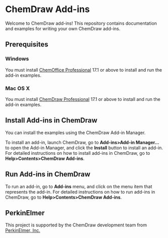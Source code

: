 # ChemDraw Add-ins
Welcome to ChemDraw add-ins! This repository contains documentation and examples for writing your own ChemDraw add-ins.

## Prerequisites

### Windows

You must install [ChemOffice Professional](http://www.perkinelmer.com/product/chemoffice-professional-chemofficepro) 17.1 or above to install and run the add-in examples.

### Mac OS X

You must install [ChemDraw Professional](http://www.perkinelmer.com/product/chemdraw-professional-chemdrawpro) 17.1 or above to install and run the add-in examples.

## Install Add-ins in ChemDraw

You can install the examples using the ChemDraw Add-in Manager.

To install an add-in, launch ChemDraw, go to **Add-ins>Add-in Manager...** to open the Add-in Manager, and click the **Install** button to install an add-in. For detailed instructions on how to install add-ins in ChemDraw, go to **Help>Contents>ChemDraw Add-ins**.

## Run Add-ins in ChemDraw

To run an add-in, go to **Add-ins** menu, and click on the menu item that represents the add-in. For detailed instructions on how to run add-ins in ChemDraw, go to **Help>Contents>ChemDraw Add-ins**.

## PerkinElmer

This project is supported by the ChemDraw development team from [PerkinElmer, Inc.](www.perkinelmer.com)